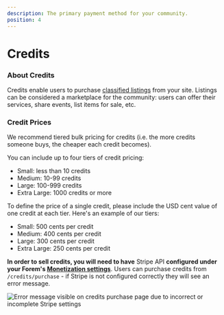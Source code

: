 ```yaml
---
description: The primary payment method for your community.
position: 4
---
```


# Credits

### About Credits

Credits enable users to purchase [classified listings](https://admin.forem.com/docs/advanced-customization/listings) from your site. Listings can be considered a marketplace for the community: users can offer their services, share events, list items for sale, etc.

### Credit Prices

We recommend tiered bulk pricing for credits (i.e. the more credits someone buys, the cheaper each credit becomes).

You can include up to four tiers of credit pricing:

- Small: less than 10 credits
- Medium: 10-99 credits
- Large: 100-999 credits
- Extra Large: 1000 credits or more

To define the price of a single credit, please include the USD cent value of one credit at each tier. Here's an example of our tiers:

- Small: 500 cents per credit
- Medium: 400 cents per credit
- Large: 300 cents per credit
- Extra Large: 250 cents per credit

**In order to sell credits, you will need to have** Stripe API **configured under your Forem's [Monetization settings](https://admin.forem.com/docs/advanced-customization/config/monetization)**. Users can purchase credits from `/credits/purchase` - if Stripe is not configured correctly they will see an error message.

![Error message visible on credits purchase page due to incorrect or incomplete Stripe settings](https://raw.githubusercontent.com/forem/admin-docs/main/static/img/creditsPurchasePage.png)
